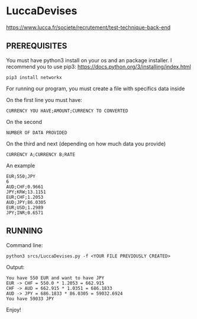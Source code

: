 # LuccaDevises

https://www.lucca.fr/societe/recrutement/test-technique-back-end

## PREREQUISITES

You must have python3 install on your os and an package installer.
I recommend you to use pip3: https://docs.python.org/3/installing/index.html

```
pip3 install networkx
```
For running our program, you must create a file with specifics data inside

On the first line you must have:
```
CURRENCY YOU HAVE;AMOUNT;CURRENCY TO CONVERTED
```

On the second
```
NUMBER OF DATA PROVIDED
```

On the third and next (depending on how much data you provide)

```
CURRENCY A;CURRENCY B;RATE
```

An example
```
EUR;550;JPY
6
AUD;CHF;0.9661
JPY;KRW;13.1151
EUR;CHF;1.2053
AUD;JPY;86.0305
EUR;USD;1.2989
JPY;INR;0.6571
```

## RUNNING

Command line:

```
python3 srcs/LuccaDevises.py -f <YOUR FILE PREVIOUSLY CREATED>
```
Output:

```
You have 550 EUR and want to have JPY
EUR -> CHF = 550.0 * 1.2053 = 662.915
CHF -> AUD = 662.915 * 1.0351 = 686.1833
AUD -> JPY = 686.1833 * 86.0305 = 59032.6924
You have 59033 JPY
```
Enjoy!

